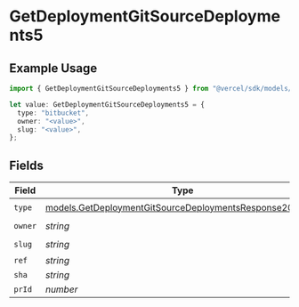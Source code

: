 # GetDeploymentGitSourceDeployments5

## Example Usage

```typescript
import { GetDeploymentGitSourceDeployments5 } from "@vercel/sdk/models/getdeploymentop.js";

let value: GetDeploymentGitSourceDeployments5 = {
  type: "bitbucket",
  owner: "<value>",
  slug: "<value>",
};
```

## Fields

| Field                                                                                                                    | Type                                                                                                                     | Required                                                                                                                 | Description                                                                                                              |
| ------------------------------------------------------------------------------------------------------------------------ | ------------------------------------------------------------------------------------------------------------------------ | ------------------------------------------------------------------------------------------------------------------------ | ------------------------------------------------------------------------------------------------------------------------ |
| `type`                                                                                                                   | [models.GetDeploymentGitSourceDeploymentsResponse200Type](../models/getdeploymentgitsourcedeploymentsresponse200type.md) | :heavy_check_mark:                                                                                                       | N/A                                                                                                                      |
| `owner`                                                                                                                  | *string*                                                                                                                 | :heavy_check_mark:                                                                                                       | N/A                                                                                                                      |
| `slug`                                                                                                                   | *string*                                                                                                                 | :heavy_check_mark:                                                                                                       | N/A                                                                                                                      |
| `ref`                                                                                                                    | *string*                                                                                                                 | :heavy_minus_sign:                                                                                                       | N/A                                                                                                                      |
| `sha`                                                                                                                    | *string*                                                                                                                 | :heavy_minus_sign:                                                                                                       | N/A                                                                                                                      |
| `prId`                                                                                                                   | *number*                                                                                                                 | :heavy_minus_sign:                                                                                                       | N/A                                                                                                                      |